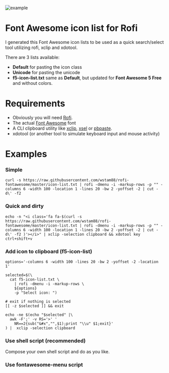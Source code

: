![example](https://raw.githubusercontent.com/wstam88/rofi-fontawesome/master/example.gif)

# Font Awesome icon list for Rofi

I generated this Font Awesome icon lists to be used as a quick search/select tool utilizing rofi, xclip and xdotool.

There are 3 lists available:
 * **Default** for pasting the icon class
 * **Unicode** for pasting the unicode
 * **f5-icon-list.txt** same as **Default**, but updated for **Font Awesome 5 Free** and without colors.

# Requirements
 * Obviously you will need [Rofi](https://github.com/DaveDavenport/rofi).
 * The actual [Font Awesome](http://fontawesome.io/) font 
 * A CLI clipboard utility like [xclip](https://github.com/astrand/xclip), [xsel](https://linux.die.net/man/1/xsel) or [pbpaste](https://developer.apple.com/legacy/library/documentation/Darwin/Reference/ManPages/man1/pbpaste.1.html).
 * xdotool (or another tool to  simulate keyboard input and mouse activity)

# Examples
### Simple
```
curl -s https://raw.githubusercontent.com/wstam88/rofi-fontawesome/master/icon-list.txt | rofi -dmenu -i -markup-rows -p "" -columns 6 -width 100 -location 1 -lines 20 -bw 2 -yoffset -2 | cut -d\' -f2
```

### Quick and dirty
```
echo -n "<i class='fa fa-$(curl -s https://raw.githubusercontent.com/wstam88/rofi-fontawesome/master/icon-list.txt | rofi -dmenu -i -markup-rows -p "" -columns 6 -width 100 -location 1 -lines 20 -bw 2 -yoffset -2 | cut -d\' -f2 )'></i>" | xclip -selection clipboard && xdotool key ctrl+shift+v
```

### Add icon to clipboard (f5-icon-list)
``` shell
options='-columns 6 -width 100 -lines 20 -bw 2 -yoffset -2 -location 1'

selected=$(\
  cat f5-icon-list.txt \
    | rofi -dmenu -i -markup-rows \
    ${options}
    -p "Select icon: ")

# exit if nothing is selected
[[ -z $selected ]] && exit

echo -ne $(echo "$selected" |\
  awk -F';' -v RS='>' '
    NR==2{sub("&#x","",$1);print "\\u" $1;exit}'
) |  xclip -selection clipboard
```

### Use shell script (recommended)
Compose your own shell script and do as you like.

### Use fontawesome-menu script
